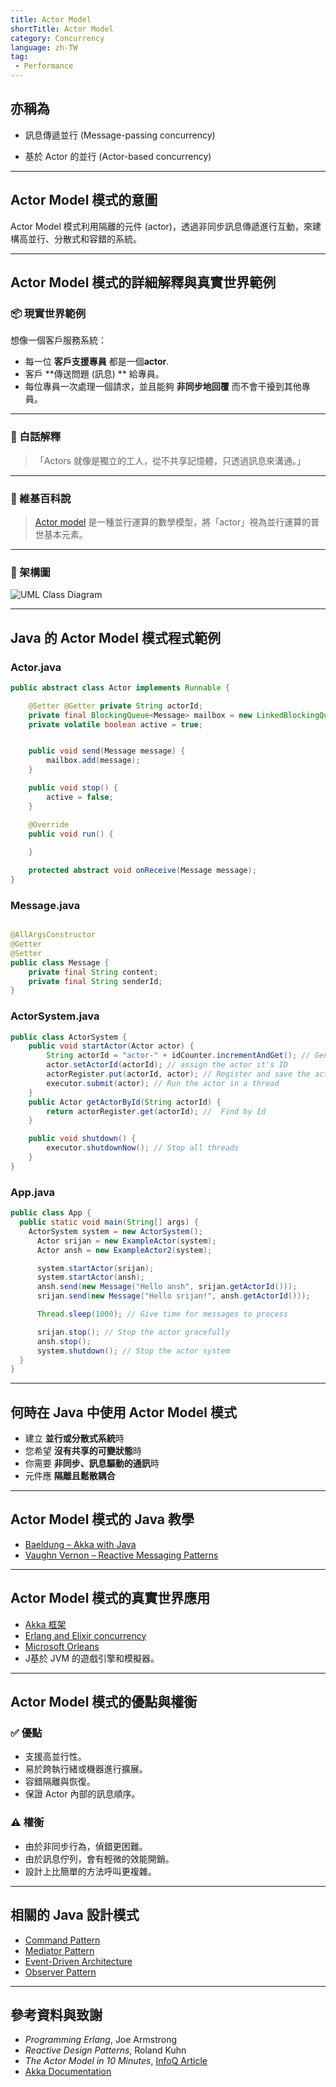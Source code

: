 ```yaml
---
title: Actor Model
shortTitle: Actor Model
category: Concurrency
language: zh-TW
tag:
 - Performance
---
```


## 亦稱為

- 訊息傳遞並行 (Message-passing concurrency)

- 基於 Actor 的並行 (Actor-based concurrency)

---

## Actor Model 模式的意圖
Actor Model 模式利用隔離的元件 (actor)，透過非同步訊息傳遞進行互動，來建構高並行、分散式和容錯的系統。

---

## Actor Model 模式的詳細解釋與真實世界範例

### 📦 現實世界範例

想像一個客戶服務系統：
- 每一位 **客戶支援專員** 都是一個**actor**.
- 客戶 **傳送問題 (訊息) ** 給專員。
- 每位專員一次處理一個請求，並且能夠 **非同步地回覆** 而不會干擾到其他專員。

---

### 🧠 白話解釋

> 「Actors 就像是獨立的工人，從不共享記憶體，只透過訊息來溝通。」

---

### 📖  維基百科說

> [Actor model](https://en.wikipedia.org/wiki/Actor_model) 是一種並行運算的數學模型，將「actor」視為並行運算的普世基本元素。

---

### 🧹 架構圖

![UML Class Diagram](./etc/Actor_Model_UML_Class_Diagram.png)

---

## Java 的 Actor Model 模式程式範例

### Actor.java

```java
public abstract class Actor implements Runnable {

    @Setter @Getter private String actorId;
    private final BlockingQueue<Message> mailbox = new LinkedBlockingQueue<>();
    private volatile boolean active = true; 


    public void send(Message message) {
        mailbox.add(message); 
    }

    public void stop() {
        active = false; 
    }

    @Override
    public void run() {
        
    }

    protected abstract void onReceive(Message message);
}

```

### Message.java

```java

@AllArgsConstructor
@Getter
@Setter
public class Message {
    private final String content;
    private final String senderId;
}
```

### ActorSystem.java

```java
public class ActorSystem {
    public void startActor(Actor actor) {
        String actorId = "actor-" + idCounter.incrementAndGet(); // Generate a new and unique ID
        actor.setActorId(actorId); // assign the actor it's ID
        actorRegister.put(actorId, actor); // Register and save the actor with it's ID
        executor.submit(actor); // Run the actor in a thread
    }
    public Actor getActorById(String actorId) {
        return actorRegister.get(actorId); //  Find by Id
    }

    public void shutdown() {
        executor.shutdownNow(); // Stop all threads
    }
}
```

### App.java

```java
public class App {
  public static void main(String[] args) {
    ActorSystem system = new ActorSystem();
      Actor srijan = new ExampleActor(system);
      Actor ansh = new ExampleActor2(system);

      system.startActor(srijan);
      system.startActor(ansh);
      ansh.send(new Message("Hello ansh", srijan.getActorId()));
      srijan.send(new Message("Hello srijan!", ansh.getActorId()));

      Thread.sleep(1000); // Give time for messages to process

      srijan.stop(); // Stop the actor gracefully
      ansh.stop();
      system.shutdown(); // Stop the actor system
  }
}
```

---

## 何時在 Java 中使用 Actor Model 模式
- 建立 **並行或分散式系統**時
- 您希望 **沒有共享的可變狀態**時
- 你需要 **非同步、訊息驅動的通訊**時
- 元件應 **隔離且鬆散耦合**

---

## Actor Model 模式的 Java 教學

- [Baeldung – Akka with Java](https://www.baeldung.com/java-akka)
- [Vaughn Vernon – Reactive Messaging Patterns](https://vaughnvernon.co/?p=1143)

---

## Actor Model 模式的真實世界應用

- [Akka 框架](https://akka.io/)
- [Erlang and Elixir concurrency](https://www.erlang.org/)
- [Microsoft Orleans](https://learn.microsoft.com/en-us/dotnet/orleans/)
- J基於 JVM 的遊戲引擎和模擬器。

---

## Actor Model 模式的優點與權衡

### ✅ 優點
- 支援高並行性。
- 易於跨執行緒或機器進行擴展。
- 容錯隔離與恢復。
- 保證 Actor 內部的訊息順序。

### ⚠️ 權衡
- 由於非同步行為，偵錯更困難。
- 由於訊息佇列，會有輕微的效能開銷。
- 設計上比簡單的方法呼叫更複雜。
---

## 相關的 Java 設計模式

- [Command Pattern](../command)
- [Mediator Pattern](../mediator)
- [Event-Driven Architecture](../event-driven-architecture)
- [Observer Pattern](../observer)

---

## 參考資料與致謝

- *Programming Erlang*, Joe Armstrong
- *Reactive Design Patterns*, Roland Kuhn
- *The Actor Model in 10 Minutes*, [InfoQ Article](https://www.infoq.com/articles/actor-model/)
- [Akka Documentation](https://doc.akka.io/docs/akka/current/index.html)

